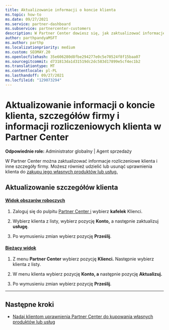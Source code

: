 ```yaml
---
title: Aktualizowanie informacji o koncie klienta
ms.topic: how-to
ms.date: 09/27/2021
ms.service: partner-dashboard
ms.subservice: partnercenter-customers
description: W Partner Center dowiesz się, jak zaktualizować informacje rozliczeniowe klienta lub jak zaktualizować szczegóły firmy.
author: parthpandyaMSFT
ms.author: parthp
ms.localizationpriority: medium
ms.custom: SEOMAY.20
ms.openlocfilehash: 35e606280d8fbe294277e0c5e70524f8f15baa07
ms.sourcegitcommit: d731813da1d31519dc2dc583d17899e5cf4ec1b2
ms.translationtype: MT
ms.contentlocale: pl-PL
ms.lasthandoff: 09/27/2021
ms.locfileid: "129073294"
---
```

# <a name="update-customer-account-info-company-details-and-customer-billing-information-in-partner-center"></a>Aktualizowanie informacji o koncie klienta, szczegółów firmy i informacji rozliczeniowych klienta w Partner Center

**Odpowiednie role:** Administrator globalny | Agent sprzedaży

W Partner Center można zaktualizować informacje rozliczeniowe klienta i inne szczegóły firmy. Możesz również udzielić lub usunąć uprawnienia klienta do [zakupu jego własnych produktów lub usług.](give-customers-permission.md)

## <a name="update-customer-details"></a>Aktualizowanie szczegółów klienta

#### <a name="workspaces-view"></a>[Widok obszarów roboczych](#tab/workspaces-view)

1. Zaloguj się do pulpitu [Partner Center i](https://partner.microsoft.com/dashboard) wybierz **kafelek** Klienci.

2. Wybierz klienta z listy, wybierz pozycję **Konto,** a następnie zaktualizuj **usługę**.

3. Po wymusieniu zmian wybierz pozycję **Prześlij**.

#### <a name="current-view"></a>[Bieżący widok](#tab/current-view)

1. Z menu **Partner Center** wybierz pozycję **Klienci.** Następnie wybierz klienta z listy.

2. W menu klienta wybierz pozycję **Konto, a** następnie pozycję **Aktualizuj.**

3. Po wymusieniu zmian wybierz pozycję **Prześlij**.

* * *

## <a name="next-steps"></a>Następne kroki

- [Nadaj klientom uprawnienia Partner Center do kupowania własnych produktów lub usług](give-customers-permission.md)